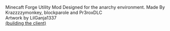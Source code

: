 Minecaft Forge Utility Mod Designed for the anarchy environment.
Made By Krazzzzymonkey, blockparole and Pr3roxDLC  
Artwork by LilGanja1337  
[(building the client)](https://github.com/crumpetalpaca/Catalyst/blob/Build-instructions/DetailedBuildInstruction.md)

